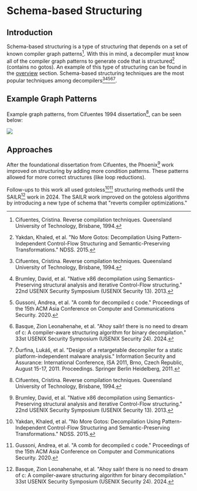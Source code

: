 # Schema-based Structuring
## Introduction
Schema-based structuring is a type of structuring that depends on a set of known compiler graph patterns[^1].
With this in mind, a decompiler must know all of the compiler graph patterns to generate code that is structured[^3] (contains no gotos).
An example of this type of structuring can be found in the [overview](/fundamentals/cf_structuring/overview) section. 
Schema-based structuring techniques are the most popular techniques among decompilers[^1][^2][^4][^5][^6].

## Example Graph Patterns
Example graph patterns, from Cifuentes 1994 dissertation[^1], can be seen below:

![](/static/img/dcc_schema.png)

## Approaches
After the foundational dissertation from Cifuentes, the Phoenix[^2] work improved on structuring by adding more condition patterns. 
These patterns allowed for more correct structures (like loop reductions). 

Follow-ups to this work all used gotoless[^3][^4] structuring methods until the SAILR[^5] work in 2024.
The SAILR work improved on the gotoless algorithms by introducing a new type of schema that "reverts compiler optimizations."


[^1]: Cifuentes, Cristina. Reverse compilation techniques. Queensland University of Technology, Brisbane, 1994.
[^2]: Brumley, David, et al. "Native x86 decompilation using Semantics-Preserving structural analysis and iterative Control-Flow structuring." 22nd USENIX Security Symposium (USENIX Security 13). 2013.
[^3]: Yakdan, Khaled, et al. "No More Gotos: Decompilation Using Pattern-Independent Control-Flow Structuring and Semantic-Preserving Transformations." NDSS. 2015.
[^4]: Gussoni, Andrea, et al. "A comb for decompiled c code." Proceedings of the 15th ACM Asia Conference on Computer and Communications Security. 2020.
[^5]: Basque, Zion Leonahenahe, et al. "Ahoy sailr! there is no need to dream of c: A compiler-aware structuring algorithm for binary decompilation." 33st USENIX Security Symposium (USENIX Security 24). 2024.
[^6]: Ďurfina, Lukáš, et al. "Design of a retargetable decompiler for a static platform-independent malware analysis." Information Security and Assurance: International Conference, ISA 2011, Brno, Czech Republic, August 15-17, 2011. Proceedings. Springer Berlin Heidelberg, 2011.


